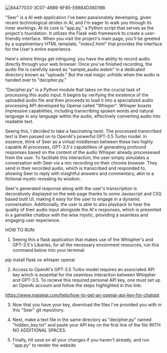 

![8A477033-3C07-46B6-8F85-E8884D36D18B](https://github.com/issamohamed/Seer/assets/48192737/526cd89d-b8bb-4a03-af41-a07d37d00845)

 "Seer" is a AI web application I've been passionately developing, given recent technological strides in AI, and I'm eager to walk you through its inner workings. At its core is "app.py," a Python script that serves as the project's foundation. It utilizes the Flask web framework to create a user-friendly interface. When you visit the project's main page, you'll be greeted by  a supplmentary HTML template, "index2.html" that provides the interface for the User's entire experience.

Here's where things get intriguing: you have the ability to record audio directly through your web browser. Once you've finished recording, the audio file is carefully saved as "sample_audio.webm" in a dedicated directory known as "uploads." But the real magic unfolds when the audio is handed over to "decipher.py."

"Decipher.py" is a Python module that takes on the crucial task of processing this audio input. It begins by verifying the existence of the uploaded audio file and then proceeds to load it into a specialized audio processing API developed by Openai called "Whisper". Whisper boasts impressive capabilities, including transcribing spoken words and natural language in any language within the audio, effectively converting audio into readable text.

Seeing this, I decided to take a fascinating twist. The processed transcribed text is then passed on to OpenAI's powerful GPT-3.5 Turbo model. In essence, think of Seer as a virtual middleman between these two highly capable AI processes, GPT-3.5's capabilities of generating profound responses based on the content of the audio Whisper already processesed from the user. To facilitate this interaction, the user simply simulates a conversation with Seer via a mic recording on their chrome browser. They send in their recorded audio, which is transcribed and responded to, allowing Seer to reply with insightful answers and commentary, akin to a fictional mystic revealing its wisdom.

Seer's generated response along with the user's transcription is decoratively displayed on the web page thanks to some Javascript and CSS based built UI, making it easy for the user to engage in a dynamic conversation. Additionally, the user is able to also playback to hear the quality of their audio input alongside the AI's responses, which is presented in a gamelike chatbox with the wise mystic, providing a seamless and engaging user experience.






HOW TO RUN:
1) Seeing this a flask application that makes use of the Whispher's and GPT-3.5's Libaries, for all the necessary enviorment resources, run this command below into your terminal:

pip install flask os whisper openai


2) Access to OpenAI's GPT-3.5 Turbo model requires an associated API key which is essential for the seamless interaction between Whispher and GPT-3.5. To recieve this required personal API key, one must set up an OpenAi account and follow the steps highlighted in this link:
  
  
https://www.maisieai.com/help/how-to-get-an-openai-api-key-for-chatgpt  




3) Now that you have your key, download the files I've provided you with in this "Seer" git repostiory.


4) Next, make a text file in the same directory as "decipher.py" named "hidden_key.txt" and paste your API key on the first line of the file WITH NO ADDITIONAL SPACES.

5) Finally, hit save on all your changes if you haven't already, and run "app.py" to render the website
